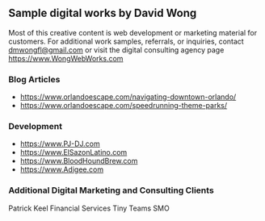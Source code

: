 ## Sample digital works by David Wong
Most of this creative content is web development or marketing material for customers. For additional work samples, referrals, or inquiries, contact dmwongfl@gmail.com or visit the digital consulting agency page https://www.WongWebWorks.com

### Blog Articles

- https://www.orlandoescape.com/navigating-downtown-orlando/
- https://www.orlandoescape.com/speedrunning-theme-parks/

### Development

- https://www.PJ-DJ.com
- https://www.ElSazonLatino.com
- https://www.BloodHoundBrew.com
- https://www.Adigee.com

### Additional Digital Marketing and Consulting Clients

Patrick Keel Financial Services
Tiny Teams SMO

